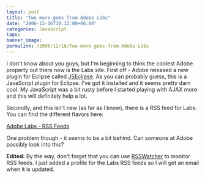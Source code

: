 ```yaml
---
layout: post
title: "Two more gems from Adobe Labs"
date: "2006-12-16T10:12:00+06:00"
categories: JavaScript 
tags: 
banner_image: 
permalink: /2006/12/16/Two-more-gems-from-Adobe-Labs
---
```


I don't know about you guys, but I'm beginning to think the coolest Adobe property out there now is the Labs site. First off - Adobe released a new plugin for Eclipse called <a href="http://labs.adobe.com/technologies/jseclipse/">JSEclipse</a>. As you can probably guess, this is a JavaScript plugin for Eclipse. I've got it installed and it seems pretty darn cool. My JavaScript was a bit rusty before I started playing with AJAX more and this will definitely help a lot. 

Secondly, and this isn't new (as far as I know), there is a RSS feed for Labs. You can find the different flavors here:

<a href="http://labs.adobe.com/rss_feeds/">Adobe Labs - RSS Feeds</a>

One problem though - it seems to be a bit behind. Can someone at Adobe possibly look into this?

<b>Edited:</b> By the way, don't forget that you can use <a href="http://www.rsswatcher.com">RSSWatcher</a> to monitor RSS feeds. I just added a profile for the Labs RSS feeds so I will get an email when it is updated.